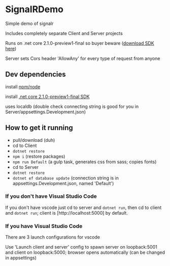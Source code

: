 # SignalRDemo

Simple demo of signalr

Includes completely separate Client and Server projects

Runs on .net core 2.1.0-preview1-final so buyer beware ([download SDK here](https://www.microsoft.com/net/download/dotnet-core/sdk-2.1.300-preview1))

Server sets Cors header 'AllowAny' for every type of request from anyone

## Dev dependencies
install [npm/node](https://nodejs.org/en/)

install [.net core 2.1.0-preview1-final SDK](https://www.microsoft.com/net/download/dotnet-core/sdk-2.1.300-preview1)

uses localdb (double check connecting string is good for you in Server/appsettings.Development.json)

## How to get it running
* pull/download (duh)
* cd to Client
* `dotnet restore`
* `npm i` (restore packages)
* `npm run Default` (a gulp task, generates css from sass; copies fonts)
* cd to Server
* `dotnet restore`
* `dotnet ef database update` (connection string is in appsettings.Development.json, named 'Default')

### If you don't have Visual Studio Code
If you don't have vscode just cd to server and `dotnet run`, then cd to client and `dotnet run`; client is [http://localhost:5000] by default.

### If you have Visual Studio Code
There are 3 launch configurations for vscode

Use 'Launch client and server' config to spawn server on loopback:5001 and client on loopback:5000; browser opens automatically (can be changed in appsettings)